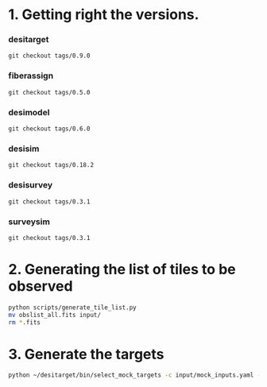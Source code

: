 

# 1. Getting right the versions.

### desitarget
`git checkout tags/0.9.0`

### fiberassign 
`git checkout tags/0.5.0`

### desimodel
`git checkout tags/0.6.0`

### desisim
`git checkout tags/0.18.2`

### desisurvey
`git checkout tags/0.3.1`

### surveysim
`git checkout tags/0.3.1`

# 2. Generating the list of tiles to be observed

```bash
python scripts/generate_tile_list.py
mv obslist_all.fits input/
rm *.fits
```

# 3. Generate the targets
```bash
python ~/desitarget/bin/select_mock_targets -c input/mock_inputs.yaml --output_dir input/
```